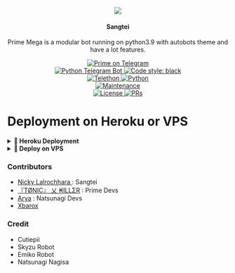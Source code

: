 <p align="center">
  <img src="https://imgtr.ee/images/2023/08/04/99e538ba276e281257b8116038af9d3c.png">
</p>

<h4><p align="center"> Sangtei </p></h4>

<p align="center">Prime Mega is a modular bot running on python3.9 with autobots theme and have a lot features.</p>

<p align="center">
<a href="https://t.me/SangteiBot"> <img src="https://img.shields.io/badge/Sangtei-blue?&logo=telegram" alt="Prime on Telegram" /> </a><br>
<a href="https://python-telegram-bot.org"> <img src="https://img.shields.io/badge/PTB-13.9.0-white?&style=flat-round&logo=github" alt="Python Telegram Bot" /> </a>
<a href="https://github.com/psf/black"><img alt="Code style: black" src="https://img.shields.io/badge/code%20style-black-000000.svg"></a><br>
<a href="https://docs.telethon.dev"> <img src="https://img.shields.io/badge/Telethon-1.24.0-red?&style=flat-round&logo=github" alt="Telethon" /> </a>
<a href="https://docs.python.org"> <img src="https://img.shields.io/badge/Python-3.9-purple?&style=flat-round&logo=python" alt="Python" /> </a><br>
<a href="https://github.com/lalrochhara/Sangtei"> <img src="https://img.shields.io/badge/Maintained-Yes-yellow.svg" alt="Maintenance" /> </a><br>
<a href="https://github.com/lalrochhara/Sangtei/blob/main/LICENSE"> <img src="https://img.shields.io/badge/License-GPLv3-blue.svg" alt="License" /> </a>
<a href="https://makeapullrequest.com"> <img src="https://img.shields.io/badge/PRs-Welcome-blue.svg?style=flat-round" alt="PRs" /> </a>
</p>

# Deployment on Heroku or VPS

<details>
<summary><b> 🚀 Heroku Deployment</b></summary>
<br>
<h4>Click the button below to deploy Sangtei on Heroku!</h4>    
<a href="https://heroku.com/deploy?template=https://github.com/lalrochhara/Sangtei"><img src="https://img.shields.io/badge/Deploy%20To%20Heroku-blueviolet?style=for-the-badge&logo=heroku" width="200""/></a>

</details>

<details>
<summary><b>🔗 Deploy on VPS</b></summary>
<br>
    
### Tutorial Deploy on VPS
 
```console
root@Sangtei~ $ screen -S Sangtei
root@Sangtei~ $ git clone https://github.com/lalrochhara/Sangtei
root@Sangtei~ $ cd Sangtei
root@Sangtei~ $ pip3 install -U -r requirements.txt
root@Sangtei~ $ cp prime.env .env
root@Sangtei~ $ nano .env
root@Sangtei~ $ bash start
```

</details>

### Contributors
- [ Nicky Lalrochhara ](https://github.com/lalrochhara) : Sangtei
- [『TØNIC』 乂 ₭ILLΣR](https://github.com/Tonic990) : Prime Devs
- [Arya](https://github.com/aryazakaria01) : Natsunagi Devs
- [Xbarox](https://github.com/Xbaroxx)

### Credit
- Cutiepii
- Skyzu Robot
- Emiko Robot
- Natsunagi Nagisa
